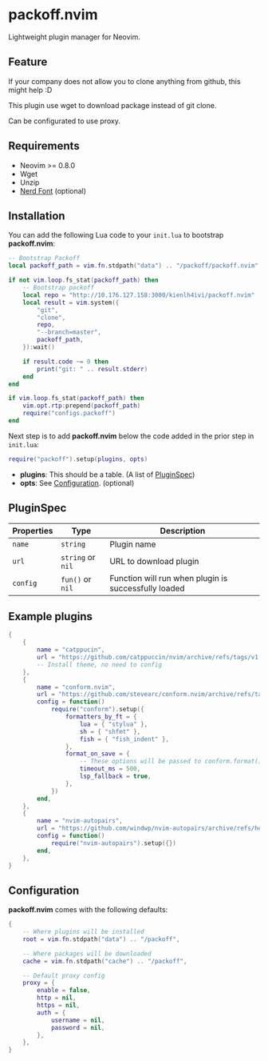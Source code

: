 # packoff.nvim

Lightweight plugin manager for Neovim.

## Feature

If your company does not allow you to clone anything from github, this might help :D

This plugin use wget to download package instead of git clone.

Can be configurated to use proxy.

## Requirements

- Neovim >= 0.8.0
- Wget
- Unzip
- [Nerd Font](https://github.com/ryanoasis/nerd-fonts/releases) (optional)

## Installation

You can add the following Lua code to your `init.lua` to bootstrap **packoff.nvim**:

```lua
-- Bootstrap Packoff
local packoff_path = vim.fn.stdpath("data") .. "/packoff/packoff.nvim"

if not vim.loop.fs_stat(packoff_path) then
	-- Bootstrap packoff
	local repo = "http://10.176.127.158:3000/kienlh4ivi/packoff.nvim"
	local result = vim.system({
		"git",
		"clone",
		repo,
		"--branch=master",
		packoff_path,
	}):wait()

	if result.code ~= 0 then
		print("git: " .. result.stderr)
	end
end

if vim.loop.fs_stat(packoff_path) then
	vim.opt.rtp:prepend(packoff_path)
	require("configs.packoff")
end
```

Next step is to add **packoff.nvim** below the code added in the prior step in `init.lua`:

```lua
require("packoff").setup(plugins, opts)
```

- **plugins**: This should be a table. (A list of [PluginSpec](#-PluginSpec))
- **opts**: See [Configuration](#-Configuration). (optional)

## PluginSpec
|Properties|Type|Description|
|----------|----|-----------|
|`name`|`string`| Plugin name |
|`url`|`string` or `nil`| URL to download plugin |
|`config`|`fun()` or `nil`|Function will run when plugin is successfully loaded|

## Example plugins

```lua
{
    {
		name = "catppucin",
		url = "https://github.com/catppuccin/nvim/archive/refs/tags/v1.6.0.zip",
		-- Install theme, no need to config
	},
    {
		name = "conform.nvim",
		url = "https://github.com/stevearc/conform.nvim/archive/refs/tags/v5.5.0.zip",
		config = function()
			require("conform").setup({
	            formatters_by_ft = {
		            lua = { "stylua" },
		            sh = { "shfmt" },
		            fish = { "fish_indent" },
	            },
	            format_on_save = {
		            -- These options will be passed to conform.format()
		            timeout_ms = 500,
		            lsp_fallback = true,
	            },
            })
		end,
	},
    {
		name = "nvim-autopairs",
		url = "https://github.com/windwp/nvim-autopairs/archive/refs/heads/master.zip",
		config = function()
			require("nvim-autopairs").setup({})
		end,
	},
}
```

## Configuration

**packoff.nvim** comes with the following defaults:

```lua
{
	-- Where plugins will be installed
	root = vim.fn.stdpath("data") .. "/packoff",

	-- Where packages will be downloaded
	cache = vim.fn.stdpath("cache") .. "/packoff",

	-- Default proxy config
	proxy = {
		enable = false,
		http = nil,
		https = nil,
		auth = {
            username = nil,
            password = nil,
        },
	},
}
```

